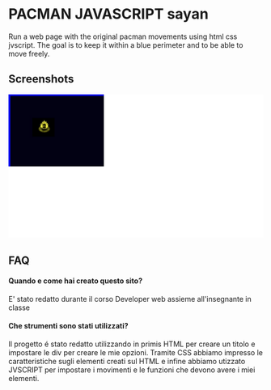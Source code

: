 
# PACMAN JAVASCRIPT sayan

Run a web page with the original pacman movements using html css jvscript. 
The goal is to keep it within a blue perimeter and to be able to move freely.


## Screenshots

![App Screenshot](./SCREENSHOT/screen_1.jpg)


## FAQ

#### Quando e come hai creato questo sito?

E' stato redatto durante il corso Developer web assieme all'insegnante in classe

#### Che strumenti sono stati utilizzati?

Il progetto é stato redatto utilizzando in primis HTML per creare un titolo e impostare le div per creare le mie opzioni.
Tramite CSS abbiamo impresso le caratteristiche sugli elementi creati sul HTML e infine abbiamo utizzato JVSCRIPT per impostare i movimenti e le funzioni che devono avere i miei elementi.



